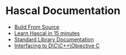 # Hascal Documentation

- [Build From Source](BUILD.md)
- [Learn Hascal in 15 minutes](learn.md)
- [Standard Library Documentation](stdlib.md)
- [Interfacing to D\C\C++\Objective C](interfacing/README.md)

